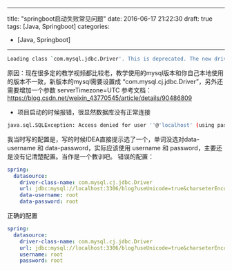 
---
title: "springboot启动失败常见问题"
date: 2016-06-17 21:22:30
draft: true
tags: [Java, Springboot]
categories:
- [Java, Springboot]
---

<!-- - 刚开始使用springboot连接mysql数据库，项目启动的时候报了一个错误 -->

```bash
Loading class `com.mysql.jdbc.Driver'. This is deprecated. The new driver class is `com.mysql.cj.jdbc.Driver'. The driver is automatically registered via the SPI and manual loading of the driver class is generally unnecessary.
```
原因：现在很多定的教学视频都比较老，教学使用的mysql版本和你自己本地使用的版本不一致，新版本的mysql需要设置成  “com.mysql.cj.jdbc.Driver”，另外还需要增加一个参数 serverTimezone=UTC
参考文档：https://blog.csdn.net/weixin_43770545/article/details/90486809

- 项目启动的时候报错，很显然数据库没有正常连接
```bash
java.sql.SQLException: Access denied for user ''@'localhost' (using password: NO)
```
我当时写的配置是，写的时候IDEA直接提示选了一个，单词没选对data-username 和 data-password，实际应该使用 username 和 password，主要还是没有记清楚配置。当作是一个教训吧。
错误的配置：
```yaml
spring:
  datasource:
    driver-class-name: com.mysql.cj.jdbc.Driver
    url: jdbc:mysql://localhost:3306/blog?useUnicode=true&charseterEncoding=utf-8&serverTimezone=UTC
    data-username: root
    data-password: root
```
正确的配置
```yaml
spring:
  datasource:
    driver-class-name: com.mysql.cj.jdbc.Driver
    url: jdbc:mysql://localhost:3306/blog?useUnicode=true&charseterEncoding=utf-8&serverTimezone=UTC
    username: root
    password: root
    
```